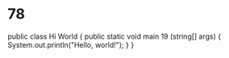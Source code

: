 # 78
public class Hi World {
    public static void main 19 (string[] args) {
        System.out.println("Hello, world!");
    }
}
